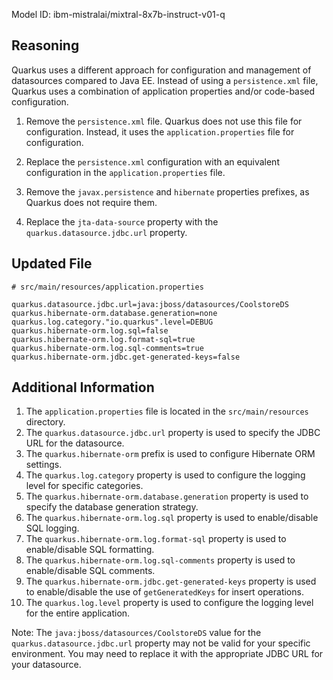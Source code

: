 Model ID: ibm-mistralai/mixtral-8x7b-instruct-v01-q

## Reasoning

Quarkus uses a different approach for configuration and management of datasources compared to Java EE. Instead of using a `persistence.xml` file, Quarkus uses a combination of application properties and/or code-based configuration.

1. Remove the `persistence.xml` file. Quarkus does not use this file for configuration. Instead, it uses the `application.properties` file for configuration.

2. Replace the `persistence.xml` configuration with an equivalent configuration in the `application.properties` file.

3. Remove the `javax.persistence` and `hibernate` properties prefixes, as Quarkus does not require them.

4. Replace the `jta-data-source` property with the `quarkus.datasource.jdbc.url` property.

## Updated File

```properties
# src/main/resources/application.properties

quarkus.datasource.jdbc.url=java:jboss/datasources/CoolstoreDS
quarkus.hibernate-orm.database.generation=none
quarkus.log.category."io.quarkus".level=DEBUG
quarkus.hibernate-orm.log.sql=false
quarkus.hibernate-orm.log.format-sql=true
quarkus.hibernate-orm.log.sql-comments=true
quarkus.hibernate-orm.jdbc.get-generated-keys=false
```

## Additional Information

1. The `application.properties` file is located in the `src/main/resources` directory.
2. The `quarkus.datasource.jdbc.url` property is used to specify the JDBC URL for the datasource.
3. The `quarkus.hibernate-orm` prefix is used to configure Hibernate ORM settings.
4. The `quarkus.log.category` property is used to configure the logging level for specific categories.
5. The `quarkus.hibernate-orm.database.generation` property is used to specify the database generation strategy.
6. The `quarkus.hibernate-orm.log.sql` property is used to enable/disable SQL logging.
7. The `quarkus.hibernate-orm.log.format-sql` property is used to enable/disable SQL formatting.
8. The `quarkus.hibernate-orm.log.sql-comments` property is used to enable/disable SQL comments.
9. The `quarkus.hibernate-orm.jdbc.get-generated-keys` property is used to enable/disable the use of `getGeneratedKeys` for insert operations.
10. The `quarkus.log.level` property is used to configure the logging level for the entire application.

Note: The `java:jboss/datasources/CoolstoreDS` value for the `quarkus.datasource.jdbc.url` property may not be valid for your specific environment. You may need to replace it with the appropriate JDBC URL for your datasource.